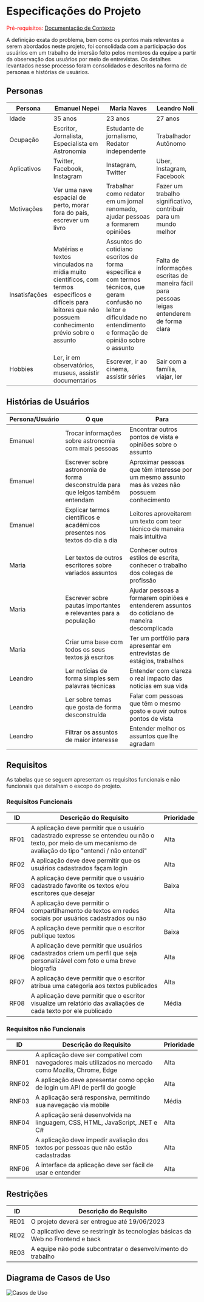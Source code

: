# Especificações do Projeto

<span style="color:red">Pré-requisitos: <a href="1-Documentação de Contexto.md"> Documentação de Contexto</a></span>

A definição exata do problema, bem como os pontos mais relevantes a serem abordados neste projeto, foi consolidada com a participação dos usuários em um trabalho de imersão feito pelos membros da equipe a partir da observação dos usuários por meio de entrevistas. Os detalhes levantados nesse processo foram consolidados e descritos na forma de personas e histórias de usuários.


## Personas

| Persona  | Emanuel Nepei| Maria Naves | Leandro Noli |
| ------------- | ------------- | ------------- | ------------- |
| Idade  | 35 anos  | 23 anos | 27 anos |
| Ocupação  | Escritor, Jornalista, Especialista em Astronomia  | Estudante de jornalismo, Redator independente  | Trabalhador Autônomo |
| Aplicativos  | Twitter, Facebook, Instagram  | Instagram, Twitter  | Uber, Instagram, Facebook |
| Motivações  | Ver uma nave espacial de perto, morar fora do país, escrever um livro | Trabalhar como redator em um jornal renomado, ajudar pessoas a formarem opiniões | Fazer um trabalho significativo, contribuir para um mundo melhor |
| Insatisfações  | Matérias e textos vinculados na mídia muito científicos, com termos específicos e difíceis para leitores que não possuem conhecimento prévio sobre o assunto | Assuntos do cotidiano escritos de forma específica e com termos técnicos, que geram confusão no leitor e dificuldade no entendimento e formação de opinião sobre o assunto | Falta de informações escritas de maneira fácil para pessoas leigas entenderem de forma clara |
| Hobbies | Ler, ir em observatórios, museus, assistir documentários | Escrever, ir ao cinema, assistir séries | Sair com a família, viajar, ler |



## Histórias de Usuários

| Persona/Usuário | O que | Para |
| ------------- | ------------- | ------------- |
| Emanuel | Trocar informações sobre astronomia com mais pessoas | Encontrar outros pontos de vista e opiniões sobre o assunto |
| Emanuel | Escrever sobre astronomia de forma desconstruída para que leigos também entendam | Aproximar pessoas que têm interesse por um mesmo assunto mas às vezes não possuem conhecimento |
| Emanuel | Explicar termos científicos e acadêmicos presentes nos textos do dia a dia | Leitores aproveitarem um texto com teor técnico de maneira mais intuitiva |
| Maria | Ler textos de outros escritores sobre variados assuntos | Conhecer outros estilos de escrita, conhecer o trabalho dos colegas de profissão
| Maria | Escrever sobre pautas importantes e relevantes para a população | Ajudar pessoas a formarem opiniões e entenderem assuntos do cotidiano de maneira descomplicada
| Maria | Criar uma base com todos os seus textos já escritos | Ter um portfólio para apresentar em entrevistas de estágios, trabalhos
| Leandro | Ler notícias de forma simples sem palavras técnicas | Entender com clareza o real impacto das notícias em sua vida 
| Leandro | Ler sobre temas que gosta de forma desconstruída | Falar com pessoas que têm o mesmo gosto e ouvir outros pontos de vista
| Leandro | Filtrar os assuntos de maior interesse | Entender melhor os assuntos que lhe agradam






## Requisitos

As tabelas que se seguem apresentam os requisitos funcionais e não funcionais que detalham o escopo do projeto.

### Requisitos Funcionais

| ID | Descrição do Requisito | Prioridade |
| ------------- | ------------- | ------------- |
| RF01 | A aplicação deve permitir que o usuário cadastrado expresse se entendeu ou não o texto, por meio de um mecanismo de avaliação do tipo "entendi / não entendi"| Alta |
| RF02 | A aplicação deve deve permitir que os usuários cadastrados façam login | Alta |
| RF03 | A aplicação deve permitir que o usuário cadastrado favorite os textos e/ou escritores que desejar  | Baixa |
| RF04 | A aplicação deve permitir o compartilhamento de textos em redes sociais por usuários cadastrados ou não | Alta | 
| RF05 | A aplicação deve permitir que o escritor publique textos  | Baixa |
| RF06 | A aplicação deve permitir que usuários cadastrados criem um perfil que seja personalizável com foto e uma breve biografia | Alta |
| RF07 | A aplicação deve permitir que o escritor atribua uma categoria aos textos publicados  | Alta |
| RF08 | A aplicação deve permitir que o escritor visualize um relatório das avaliações de cada texto por ele publicado | Média |




### Requisitos não Funcionais
| ID | Descrição do Requisito | Prioridade |
| ------------- | ------------- | ------------- |
| RNF01 | A aplicação deve ser compatível com navegadores mais utilizados no mercado como Mozilla, Chrome, Edge | Alta |
| RNF02 | A aplicação deve apresentar como opção de login um API de perfil do google | Alta |
| RNF03 | A aplicação será responsiva, permitindo sua navegação via mobile | Média |
| RNF04 | A aplicação será desenvolvida na linguagem, CSS, HTML, JavaScript, .NET e C# | Alta |
| RNF05 | A aplicação deve impedir avaliação dos textos por pessoas que não estão cadastradas | Alta |
| RNF06 | A interface da aplicação deve ser fácil de usar e entender | Alta |




## Restrições
| ID | Descrição do Requisito |
| ------------- | ------------- |
| RE01 | O projeto deverá ser entregue até 19/06/2023 |
| RE02 | O aplicativo deve se restringir às tecnologias básicas da Web no Frontend e back |
| RE03 | A equipe não pode subcontratar o desenvolvimento do trabalho |




## Diagrama de Casos de Uso

![Casos de Uso](https://user-images.githubusercontent.com/114936348/230651958-331eec16-e2d4-496a-bc93-34959c0dcc97.jpg)



